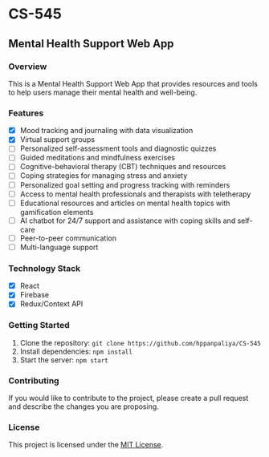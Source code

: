 # CS-545

## Mental Health Support Web App

### Overview
This is a Mental Health Support Web App that provides resources and tools to help users manage their mental health and well-being.

### Features
- [X] Mood tracking and journaling with data visualization
- [X] Virtual support groups 
- [ ] Personalized self-assessment tools and diagnostic quizzes
- [ ] Guided meditations and mindfulness exercises
- [ ] Cognitive-behavioral therapy (CBT) techniques and resources
- [ ] Coping strategies for managing stress and anxiety
- [ ] Personalized goal setting and progress tracking with reminders
- [ ] Access to mental health professionals and therapists with teletherapy
- [ ] Educational resources and articles on mental health topics with gamification elements
- [ ] AI chatbot for 24/7 support and assistance with coping skills and self-care
- [ ] Peer-to-peer communication
- [ ] Multi-language support

### Technology Stack
- [x] React
- [x] Firebase
- [x] Redux/Context API

### Getting Started
1. Clone the repository: `git clone https://github.com/hppanpaliya/CS-545`
2. Install dependencies: `npm install`
3. Start the server: `npm start`

### Contributing
If you would like to contribute to the project, please create a pull request and describe the changes you are proposing.

### License
This project is licensed under the [MIT License](https://opensource.org/licenses/MIT).
